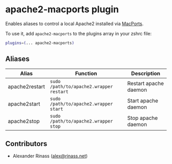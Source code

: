 # apache2-macports plugin

Enables aliases to control a local Apache2 installed via
[MacPorts](https://www.macports.org/).

To use it, add `apache2-macports` to the plugins array in your zshrc file:

```zsh
plugins=(... apache2-macports)
```

## Aliases

| Alias          | Function                                | Description           |
| -------------- | --------------------------------------- | --------------------- |
| apache2restart | `sudo /path/to/apache2.wrapper restart` | Restart apache daemon |
| apache2start   | `sudo /path/to/apache2.wrapper start`   | Start apache daemon   |
| apache2stop    | `sudo /path/to/apache2.wrapper stop`    | Stop apache daemon    |

## Contributors

-   Alexander Rinass (alex@rinass.net)

